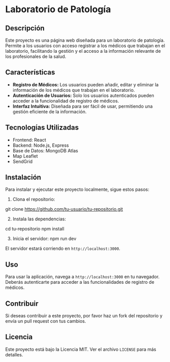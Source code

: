 # Laboratorio de Patología

## Descripción
Este proyecto es una página web diseñada para un laboratorio de patología. Permite a los usuarios con acceso registrar a los médicos que trabajan en el laboratorio, facilitando la gestión y el acceso a la información relevante de los profesionales de la salud.

## Características
- **Registro de Médicos:** Los usuarios pueden añadir, editar y eliminar la información de los médicos que trabajan en el laboratorio.
- **Autenticación de Usuarios:** Solo los usuarios autenticados pueden acceder a la funcionalidad de registro de médicos.
- **Interfaz Intuitiva:** Diseñada para ser fácil de usar, permitiendo una gestión eficiente de la información.

## Tecnologías Utilizadas
- Frontend: React
- Backend: Node.js, Express
- Base de Datos: MongoDB Atlas
- Map Leaflet
- SendGrid

## Instalación
Para instalar y ejecutar este proyecto localmente, sigue estos pasos:

1. Clona el repositorio:

git clone https://github.com/tu-usuario/tu-repositorio.git


2. Instala las dependencias:

cd tu-repositorio
npm install


3. Inicia el servidor:
npm run dev


El servidor estará corriendo en `http://localhost:3000`.

## Uso
Para usar la aplicación, navega a `http://localhost:3000` en tu navegador. Deberás autenticarte para acceder a las funcionalidades de registro de médicos.

## Contribuir
Si deseas contribuir a este proyecto, por favor haz un fork del repositorio y envía un pull request con tus cambios.

## Licencia
Este proyecto está bajo la Licencia MIT. Ver el archivo `LICENSE` para más detalles.
